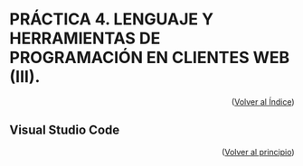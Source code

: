 <div id="principio"></div>

# PRÁCTICA 4. LENGUAJE Y HERRAMIENTAS DE PROGRAMACIÓN EN CLIENTES WEB (III).

<p align="right">(<a href="https://github.com/GonzaloLunaSalazar/DesarrolloEntornoCliente">Volver al Índice</a>)</p>

## Visual Studio Code

<p align="right">(<a href="#principio">Volver al principio</a>)</p>
